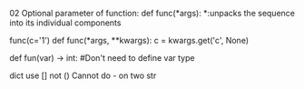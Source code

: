 02 Optional parameter of function:
def func(*args):
*:unpacks the sequence into its individual components

func(c='1')
def func(*args, **kwargs):
c = kwargs.get('c', None)

def fun(var) -> int:
#Don't need to define var type

dict use [] not ()
Cannot do - on two str
